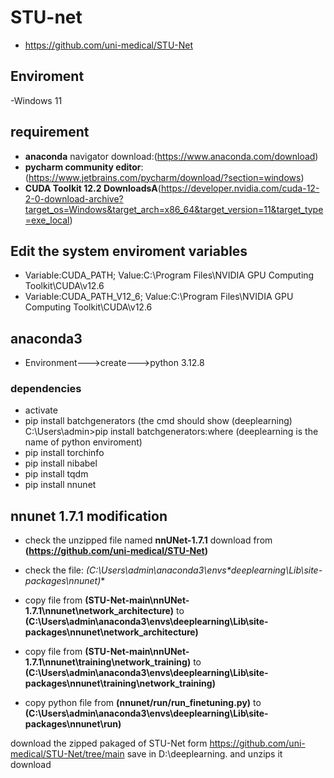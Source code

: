 # STU-net 
- https://github.com/uni-medical/STU-Net

## Enviroment
-Windows 11

## requirement
- **anaconda** navigator download:(https://www.anaconda.com/download)
- **pycharm community editor**:(https://www.jetbrains.com/pycharm/download/?section=windows)
- **CUDA Toolkit 12.2 DownloadsA**(https://developer.nvidia.com/cuda-12-2-0-download-archive?target_os=Windows&target_arch=x86_64&target_version=11&target_type=exe_local)


## Edit the system enviroment variables
- Variable:CUDA_PATH; Value:C:\Program Files\NVIDIA GPU Computing Toolkit\CUDA\v12.6
- Variable:CUDA_PATH_V12_6; Value:C:\Program Files\NVIDIA GPU Computing Toolkit\CUDA\v12.6


## anaconda3
- Environment--->create--->python 3.12.8
### dependencies
- activate <your python>
- pip install batchgenerators (the cmd should show (deeplearning) C:\Users\admin>pip install batchgenerators:where (deeplearning is the name of python enviroment)
- pip install torchinfo
- pip install nibabel
- pip install tqdm
- pip install nnunet

## nnunet 1.7.1 modification 
- check the unzipped file named **nnUNet-1.7.1** download from **(https://github.com/uni-medical/STU-Net)**

- check the file: **(C:\Users\admin\anaconda3\envs\**deeplearning**\Lib\site-packages\nnunet)**

- copy file from **(STU-Net-main\nnUNet-1.7.1\nnunet\network_architecture)** to **(C:\Users\admin\anaconda3\envs\deeplearning\Lib\site-packages\nnunet\network_architecture)**

- copy file from **(STU-Net-main\nnUNet-1.7.1\nnunet\training\network_training)** to **(C:\Users\admin\anaconda3\envs\deeplearning\Lib\site-packages\nnunet\training\network_training)**

- copy python file from **(nnunet/run/run_finetuning.py)** to **(C:\Users\admin\anaconda3\envs\deeplearning\Lib\site-packages\nnunet\run)**


















download the zipped pakaged of STU-Net form https://github.com/uni-medical/STU-Net/tree/main
save in D:\deeplearning. and unzips it
download


